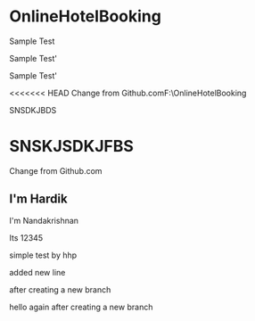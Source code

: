 # OnlineHotelBooking

Sample Test

Sample Test'

Sample Test'

<<<<<<< HEAD
Change from Github.comF:\OnlineHotelBooking

SNSDKJBDS


SNSKJSDKJFBS
=======
Change from Github.com

## I'm Hardik

I'm Nandakrishnan

Its 12345

simple test by hhp

added new line

after creating a new branch

hello again after creating a new branch

